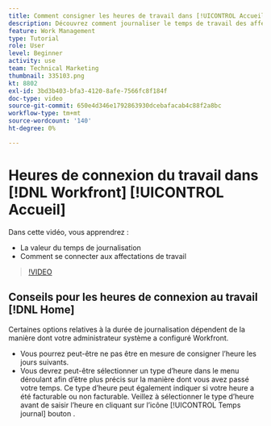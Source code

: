```yaml
---
title: Comment consigner les heures de travail dans [!UICONTROL Accueil]
description: Découvrez comment journaliser le temps de travail des affectations dans [!DNL  Workfront]. Comprenez pourquoi le temps de journalisation peut être nécessaire dans votre entreprise.
feature: Work Management
type: Tutorial
role: User
level: Beginner
activity: use
team: Technical Marketing
thumbnail: 335103.png
kt: 8802
exl-id: 3bd3b403-bfa3-4120-8afe-7566fc8f184f
doc-type: video
source-git-commit: 650e4d346e1792863930dcebafacab4c88f2a8bc
workflow-type: tm+mt
source-wordcount: '140'
ht-degree: 0%

---
```


# Heures de connexion du travail dans [!DNL Workfront] [!UICONTROL Accueil]

Dans cette vidéo, vous apprendrez :

* La valeur du temps de journalisation
* Comment se connecter aux affectations de travail

>[!VIDEO](https://video.tv.adobe.com/v/335103/?quality=12&learn=on)

## Conseils pour les heures de connexion au travail [!DNL Home]

Certaines options relatives à la durée de journalisation dépendent de la manière dont votre administrateur système a configuré Workfront.

* Vous pourrez peut-être ne pas être en mesure de consigner l’heure les jours suivants.
* Vous devrez peut-être sélectionner un type d’heure dans le menu déroulant afin d’être plus précis sur la manière dont vous avez passé votre temps. Ce type d’heure peut également indiquer si votre heure a été facturable ou non facturable. Veillez à sélectionner le type d’heure avant de saisir l’heure en cliquant sur l’icône [!UICONTROL Temps journal] bouton .

<!---
learn more URLs
--->
